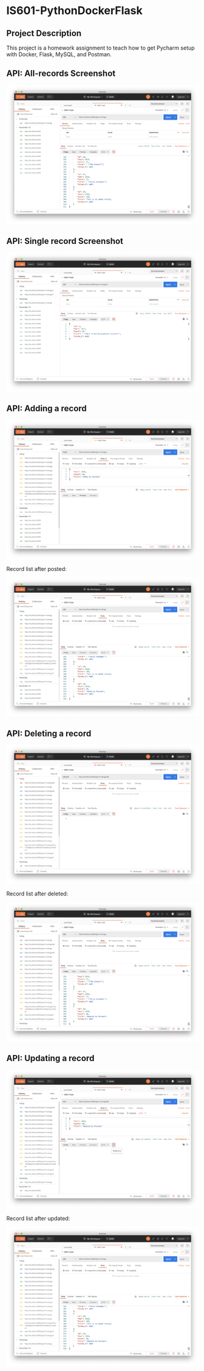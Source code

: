 # IS601-PythonDockerFlask

## Project Description

This project is a homework assignment to teach how to get Pycharm setup with Docker, Flask, MySQL, and Postman.


## API: All-records Screenshot

![View all](screenshots/api_view_all.png)

## API: Single record Screenshot

![View single](screenshots/api_viem_single_record.png)

## API: Adding a record

![Adding](screenshots/api_post.png)

Record list after posted:

![Adding_result](screenshots/api_post_result.png)

## API: Deleting a record

![Deleting](screenshots/api_delete.png)

Record list after deleted:

![Deleting_result](screenshots/api_delete_result.png)

## API: Updating a record

![Updating](screenshots/api_put.png)

Record list after updated:

![Updating_result](screenshots/api_put_result.png)

